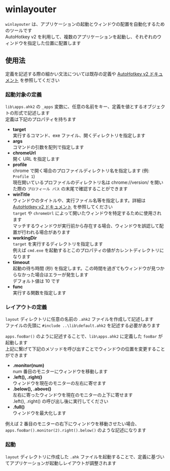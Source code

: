 # winlayouter

`winlayouter` は、アプリケーションの起動とウィンドウの配置を自動化するためのツールです  
AutoHotkey v2 を利用して、複数のアプリケーションを起動し、それぞれのウィンドウを指定した位置に配置します

## 使用法

定義を記述する際の細かい文法については既存の定義や [AutoHotkey v2 ドキュメント](https://ahkscript.github.io/ja/docs/v2/index.htm) を参照してください

### 起動対象の定義

`lib\apps.ahk2` の `_apps` 変数に、任意の名前をキー、定義を値とするオブジェクトの形式で記述します  
定義は下記のプロパティを持ちます

- **target**  
    実行するコマンド、exe ファイル、開くディレクトリを指定します
- **args**  
    コマンドの引数を配列で指定します
- **chromeUrl**  
    開く URL を指定します
- **profile**  
    chrome で開く場合のプロファイルディレクトリ名を指定します (例: `Profile 1`)  
    現在開いているプロファイルのディレクトリ名は chrome://version/ を開いた際の `プロフィール パス` の末尾で確認することができます
- **winTitle**  
    ウィンドウのタイトルや、実行ファイル名等を指定します。詳細は [AutoHotkey v2 ドキュメント](https://ahkscript.github.io/ja/docs/v2/misc/WinTitle.htm) を参照してください  
    `target` や `chromeUrl` によって開いたウィンドウを特定するために使用されます  
    マッチするウィンドウが実行前から存在する場合、ウィンドウを誤認して配置が行われる場合があります
- **workingDir**  
    `target` を実行するディレクトリを指定します  
    例えば `cmd.exe` を起動するとこのプロパティの値がカレントディレクトリになります
- **timeout**  
    起動の待ち時間 (秒) を指定します。この時間を過ぎてもウィンドウが見つからなかった場合はエラーが発生します  
    デフォルト値は 10 です
- **func**  
    実行する関数を指定します

### レイアウトの定義

`layout` ディレクトリに任意の名前の `.ahk2` ファイルを作成して記述します  
ファイルの先頭に `#include ..\lib\default.ahk2` を記述する必要があります  

`apps.fooBar()` のように記述することで、`lib\apps.ahk2` に定義した `fooBar` が起動します  
上記に繋げて下記のメソッドを呼び出すことでウィンドウの位置を変更することができます  

- **.monitor(num)**  
    num 番目のモニターにウィンドウを移動します
- **.left(), .right()**  
    ウィンドウを現在のモニターの左右に寄せます
- **.below(), .above()**  
    左右に寄ったウィンドウを現在のモニターの上下に寄せます  
    .left(), .right() の呼び出し後に実行してください
- **.full()**  
    ウィンドウを最大化します

例えば 2 番目のモニターの右下にウィンドウを移動させたい場合、`apps.fooBar().monitor(2).right().below()` のような記述になります

### 起動

`layout` ディレクトリに作成した `.ahk` ファイルを起動することで、定義に基づいてアプリケーションが起動しレイアウトが調整されます

